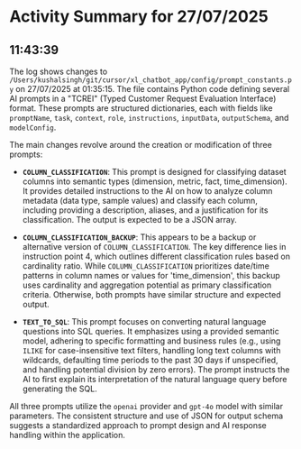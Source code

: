 # Activity Summary for 27/07/2025

## 11:43:39
The log shows changes to `/Users/kushalsingh/git/cursor/xl_chatbot_app/config/prompt_constants.py` on 27/07/2025 at 01:35:15.  The file contains Python code defining several AI prompts in a "TCREI" (Typed Customer Request Evaluation Interface) format.  These prompts are structured dictionaries, each with fields like `promptName`, `task`, `context`, `role`, `instructions`, `inputData`, `outputSchema`, and `modelConfig`.

The main changes revolve around the creation or modification of three prompts:

* **`COLUMN_CLASSIFICATION`**: This prompt is designed for classifying dataset columns into semantic types (dimension, metric, fact, time_dimension).  It provides detailed instructions to the AI on how to analyze column metadata (data type, sample values) and classify each column, including providing a description, aliases, and a justification for its classification.  The output is expected to be a JSON array.

* **`COLUMN_CLASSIFICATION_BACKUP`**:  This appears to be a backup or alternative version of `COLUMN_CLASSIFICATION`. The key difference lies in instruction point 4, which outlines different classification rules based on cardinality ratio.  While `COLUMN_CLASSIFICATION` prioritizes date/time patterns in column names or values for 'time_dimension', this backup uses cardinality and aggregation potential as primary classification criteria.  Otherwise, both prompts have similar structure and expected output.

* **`TEXT_TO_SQL`**: This prompt focuses on converting natural language questions into SQL queries.  It emphasizes using a provided semantic model, adhering to specific formatting and business rules (e.g., using `ILIKE` for case-insensitive text filters, handling long text columns with wildcards, defaulting time periods to the past 30 days if unspecified, and handling potential division by zero errors). The prompt instructs the AI to first explain its interpretation of the natural language query before generating the SQL.

All three prompts utilize the `openai` provider and `gpt-4o` model with similar parameters. The consistent structure and use of JSON for output schema suggests a standardized approach to prompt design and AI response handling within the application.
